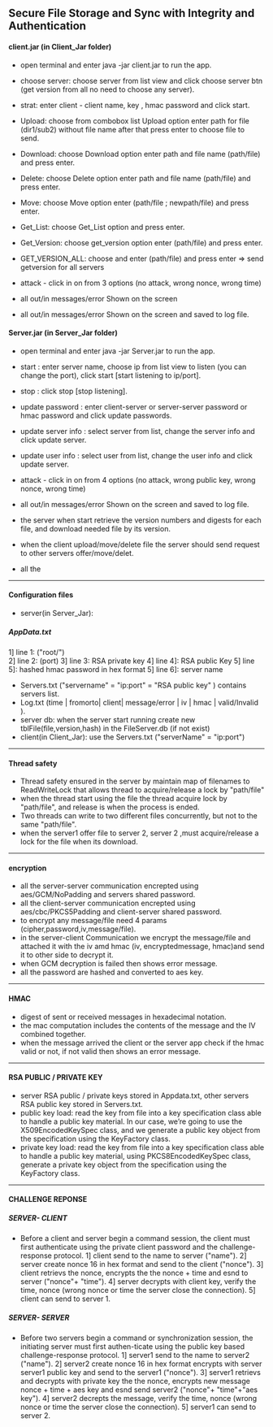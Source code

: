 ## Secure File Storage and Sync with Integrity and Authentication

#### client.jar (in Client_Jar folder)

- open terminal and enter java -jar client.jar to run the app.
- choose server: choose server from list view and click choose server btn (get version from all no need to choose any server).
- strat: enter client - client name, key , hmac password  and click start.
- Upload: choose from combobox list Upload option enter path for file (dir1/sub2) without file name after that press enter to choose file to send.
- Download: choose Download option enter path and file name (path/file) and press enter.
- Delete: choose Delete option enter path and file name (path/file) and press enter.
- Move: choose Move option enter (path/file ; newpath/file) and press enter.
- Get_List: choose Get_List option and press enter.
- Get_Version: choose get_version option enter (path/file) and press enter.
- GET_VERSION_ALL: choose and enter (path/file) and press enter => send getversion for all servers
- attack - click in on from 3 options (no attack, wrong nonce, wrong time)

- all out/in messages/error Shown on the screen
- all out/in messages/error Shown on the screen and saved to log file.

#### Server.jar (in Server_Jar folder)

- open terminal and enter java -jar Server.jar to run the app.
- start : enter server name, choose ip from list view to listen (you can change the port), click start [start listening to ip/port].
- stop : click stop [stop listening].
- update password : enter client-server or server-server password or hmac password and click update passwords.
- update server info : select server from list, change the server info and click update server.
- update user info : select user from list, change the user info and click update server.
- attack - click in on from 4 options (no attack, wrong public key, wrong nonce, wrong time)

- all out/in messages/error Shown on the screen and saved to log file.
- the server when start retrieve the version numbers and digests for each file, and download needed file by its version.
- when the client upload/move/delete file the server should send request to other servers offer/move/delet.
- all the

---

#### Configuration files

- server(in Server_Jar):

##### AppData.txt

1] line 1: ("root/") \
2] line 2: (port)
3] line 3:  RSA private key
4] line 4]: RSA public Key
5] line 5]: hashed hmac password in hex format
5] line 6]: server name

- Servers.txt ("servername" = "ip:port" = "RSA public key" ) contains servers list.
- Log.txt (time | fromorto| client| message/error | iv | hmac | valid/Invalid  ).
- server db: when the server start running create new tblFile(file,version,hash) in the FileServer.db (if not exist)
- client(in Client_Jar): use the Servers.txt ("serverName" = "ip:port")

---

#### Thread safety

- Thread safety ensured in the server by maintain map of filenames to ReadWriteLock that allows thread to acquire/release a lock by "path/file"
- when the thread start using the file the thread acquire lock by "path/file", and release is when the process is ended.
- Two threads can write to two different files concurrently, but not to the same "path/file".
- when the server1 offer file to server 2, server 2 ,must acquire/release a lock for the file when its download.

---

#### encryption

- all the server-server communication encrepted using aes/GCM/NoPadding and servers shared password.
- all the client-server communication encrepted using aes/cbc/PKCS5Padding and client-server shared password.
- to encrypt any message/file need 4 params (cipher,password,iv,message/file).
- in the server-client Communication  we encrypt the message/file and attached it with the iv amd hmac (iv, encryptedmessage, hmac)and send it to other side to decrypt it.
- when GCM decryption is failed then shows error message.
- all the password are hashed and converted to aes key.


---

#### HMAC

- digest of sent or received messages in hexadecimal notation.
- the mac computation includes the contents of the message and the IV combined together.
- when the message arrived the client or the server app check if the hmac valid or not, if not valid then shows an error message.

---

#### RSA PUBLIC / PRIVATE KEY 

- server RSA public / private keys stored in Appdata.txt, other servers RSA public key stored in Servers.txt.
- public key load: read the key from file into a key specification class able to handle a public key material. In our case, we’re going to use the X509EncodedKeySpec class, and we generate a public key object from the specification using the KeyFactory class. 
- private key load: read the key from file into a key specification class able to handle a public key material, using  PKCS8EncodedKeySpec class, generate a private key object from the specification using the KeyFactory class. 

---

#### CHALLENGE REPONSE

##### SERVER- CLIENT
- Before a client and server begin a command session, the client must first authenticate using the private client password and the challenge-response protocol.
1]  client send to the name to server ("name").
2]  server create nonce 16 in hex format and send to the client ("nonce").
3]  client retrievs the nonce, encrypts the the nonce + time and esnd to server ("nonce"+ "time").
4]  server decrypts with client key, verify the time, nonce (wrong nonce or time the server close the connection).
5] client can send to server 1.

##### SERVER- SERVER
- Before two servers begin a command or synchronization session, the initiating server must first authen-ticate using the public key based challenge-response protocol.
1]  server1 send to the name to server2 ("name").
2]  server2 create nonce 16 in hex format encrypts with server server1 public key and send to the server1 ("nonce").
3]  server1 retrievs and decrypts with private key the the nonce, encrypts new message nonce + time + aes key and esnd send server2 ("nonce"+ "time"+"aes key").
4]  server2 decrepts the message, verify the time, nonce (wrong nonce or time the server close the connection).
5] server1 can send to server 2.

